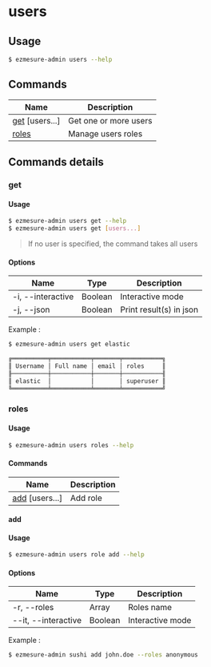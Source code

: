 # users

## Usage

```bash
$ ezmesure-admin users --help
```

## Commands

| Name | Description |
| --- | --- |
| [get](#get) [users...] | Get one or more users |
| [roles](#roles) <command> | Manage users roles |

## Commands details

### get

#### Usage
```bash
$ ezmesure-admin users get --help
$ ezmesure-admin users get [users...]
```
> If no user is specified, the command takes all users

#### Options
| Name | Type | Description |
| --- | --- | --- |
| -i, --interactive | Boolean | Interactive mode |
| -j, --json | Boolean | Print result(s) in json |

Example :
```bash
$ ezmesure-admin users get elastic

╔══════════╤═══════════╤═══════╤═══════════╗
║ Username │ Full name │ email │ roles     ║
╟──────────┼───────────┼───────┼───────────╢
║ elastic  │           │       │ superuser ║
╚══════════╧═══════════╧═══════╧═══════════╝
```
### roles

#### Usage
```bash
$ ezmesure-admin users roles --help
```

#### Commands

| Name | Description |
| --- | --- |
| [add](#add) [users...] | Add role |

#### add

#### Usage
```bash
$ ezmesure-admin users role add --help
```

#### Options
| Name | Type | Description |
| --- | --- | --- |
| -r, --roles | Array | Roles name |
| --it, --interactive | Boolean | Interactive mode |

Example :
```bash
$ ezmesure-admin sushi add john.doe --roles anonymous
```